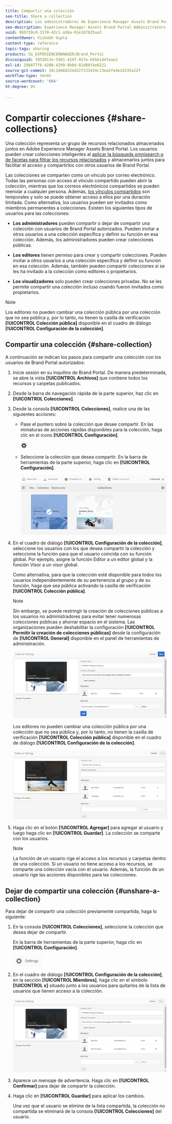 ```yaml
---
title: Compartir una colección
seo-title: Share a collection
description: Los administradores de Experience Manager Assets Brand Portal pueden compartir y dejar de compartir una colección o una colección inteligente con usuarios autorizados. Los editores pueden ver y compartir únicamente las colecciones creadas por ellos, compartidas con ellos y públicas.
seo-description: Experience Manager Assets Brand Portal Administrators can share and unshare a collection or a smart collection with authorized users. Editors can view and share only the collections created by them, shared with them, and public collections.
uuid: 965f39cd-1378-42c1-a58a-01e1bf825aa3
contentOwner: Vishabh Gupta
content-type: reference
topic-tags: sharing
products: SG_EXPERIENCEMANAGER/Brand_Portal
discoiquuid: f053013e-5981-419f-927e-b5bb1d47eae2
exl-id: 29b877f6-4200-4299-9b8d-81d88f4e8221
source-git-commit: 26c16668224d22f133419c13ea5fe4e24335a22f
workflow-type: tm+mt
source-wordcount: '664'
ht-degree: 0%

---
```


# Compartir colecciones {#share-collections}

Una colección representa un grupo de recursos relacionados almacenados juntos en Adobe Experience Manager Assets Brand Portal. Los usuarios pueden crear colecciones inteligentes al [aplicar la búsqueda omnisearch o de facetas para filtrar los recursos relacionados](brand-portal-searching.md) y almacenarlos juntos para facilitar el acceso y compartirlos con otros usuarios de Brand Portal.

<!--The administrators can share and unshare a collection with the authorized Brand Portal users. Editors and viewers can view and share the collections created by them, shared with them, and public collections.-->

Las colecciones se comparten como un vínculo por correo electrónico. Todas las personas con acceso al vínculo compartido pueden abrir la colección, mientras que los correos electrónicos compartidos se pueden reenviar a cualquier persona. Además, [los vínculos compartidos](https://experienceleague.adobe.com/docs/experience-manager-brand-portal/using/share/brand-portal-link-share.html?lang=en) son temporales y solo se puede obtener acceso a ellos por una duración limitada. Como alternativa, los usuarios pueden ser invitados como miembros permanentes a colecciones. Existen los siguientes tipos de usuarios para las colecciones:

* **Los administradores** pueden compartir o dejar de compartir una colección con usuarios de Brand Portal autorizados. Pueden invitar a otros usuarios a una colección específica y definir su función en esa colección. Además, los administradores pueden crear colecciones públicas.

* **Los editores** tienen permiso para crear y compartir colecciones. Pueden invitar a otros usuarios a una colección específica y definir su función en esa colección. Además, también pueden compartir colecciones si se les ha invitado a la colección como editores o propietarios.

* **Los visualizadores** solo pueden crear colecciones privadas. No se les permite compartir una colección incluso cuando fueron invitados como propietarios.

>[!NOTE]
>
>Los editores no pueden cambiar una colección pública por una colección que no sea pública y, por lo tanto, no tienen la casilla de verificación **[!UICONTROL Colección pública]** disponible en el cuadro de diálogo **[!UICONTROL Configuración de la colección]**.

## Compartir una colección {#share-collection}

A continuación se indican los pasos para compartir una colección con los usuarios de Brand Portal autorizados:

1. Inicie sesión en su inquilino de Brand Portal. De manera predeterminada, se abre la vista **[!UICONTROL Archivos]** que contiene todos los recursos y carpetas publicados.

1. Desde la barra de navegación rápida de la parte superior, haz clic en **[!UICONTROL Colecciones]**.

1. Desde la consola **[!UICONTROL Colecciones]**, realice una de las siguientes acciones:

   * Pase el puntero sobre la colección que desee compartir. En las miniaturas de acciones rápidas disponibles para la colección, haga clic en el icono **[!UICONTROL Configuración]**.

     ![](assets/settings-icon.png)

   * Seleccione la colección que desea compartir. En la barra de herramientas de la parte superior, haga clic en **[!UICONTROL Configuración]**.

     ![](assets/collection-console.png)

1. En el cuadro de diálogo **[!UICONTROL Configuración de la colección]**, seleccione los usuarios con los que desea compartir la colección y seleccione la función para que el usuario coincida con su función global. Por ejemplo, asigne la función Editor a un editor global y la función Visor a un visor global.

   Como alternativa, para que la colección esté disponible para todos los usuarios independientemente de su pertenencia al grupo y de su función, haga que sea pública activando la casilla de verificación **[!UICONTROL Colección pública]**.

   >[!NOTE]
   >
   >Sin embargo, se puede restringir la creación de colecciones públicas a los usuarios no administradores para evitar tener numerosas colecciones públicas y ahorrar espacio en el sistema. Las organizaciones pueden deshabilitar la configuración **[!UICONTROL Permitir la creación de colecciones públicas]** desde la configuración de **[!UICONTROL General]** disponible en el panel de herramientas de administración.

   ![](assets/collection_sharingadduser.png)

   Los editores no pueden cambiar una colección pública por una colección que no sea pública y, por lo tanto, no tienen la casilla de verificación **[!UICONTROL Colección pública]** disponible en el cuadro de diálogo **[!UICONTROL Configuración de la colección]**.

   ![](assets/collection-setting-editor.png)

1. Haga clic en el botón **[!UICONTROL Agregar]** para agregar al usuario y luego haga clic en **[!UICONTROL Guardar]**. La colección se comparte con los usuarios.

   >[!NOTE]
   >
   >La función de un usuario rige el acceso a los recursos y carpetas dentro de una colección. Si un usuario no tiene acceso a los recursos, se comparte una colección vacía con el usuario. Además, la función de un usuario rige las acciones disponibles para las colecciones.

## Dejar de compartir una colección {#unshare-a-collection}

Para dejar de compartir una colección previamente compartida, haga lo siguiente:

1. En la consola **[!UICONTROL Colecciones]**, seleccione la colección que desea dejar de compartir.

   En la barra de herramientas de la parte superior, haga clic en **[!UICONTROL Configuración]**.

   ![](assets/collection_settings.png)

1. En el cuadro de diálogo **[!UICONTROL Configuración de la colección]**, en la sección **[!UICONTROL Miembros]**, haga clic en el símbolo **[!UICONTROL x]** situado junto a los usuarios para quitarlos de la lista de usuarios que tienen acceso a la colección.

   ![](assets/unshare_collection.png)

1. Aparece un mensaje de advertencia. Haga clic en **[!UICONTROL Confirmar]** para dejar de compartir la colección.

1. Haga clic en **[!UICONTROL Guardar]** para aplicar los cambios.

   Una vez que el usuario se elimine de la lista compartida, la colección no compartida se eliminará de la consola **[!UICONTROL Colecciones]** del usuario.

<!--
1. Click the overlay icon on the left, and choose **[!UICONTROL Navigation]**.

   ![](assets/contenttree-1.png)

1. From the siderail on the left, click **[!UICONTROL Collections]**.

   ![](assets/access_collections.png)

1. From the **[!UICONTROL Collections]** console, do one of the following:

    * Hover the pointer over the collection you want to share. From the quick action thumbnails available for the collection, click the **[!UICONTROL Settings]** icon.

   ![](assets/settings_thumbnail.png)

    * Select the collection you want to share. From the toolbar at the top, click **[!UICONTROL Settings]**.
    
   ![](assets/collection-sharing.png)

1. In the [!UICONTROL Collection Settings] dialog box, select the users or groups with whom you want to share the collection and select the role for a user or a group to match their global role. For example, assign the Editor role to a global editor, the Viewer role to a global viewer.

   Alternatively, to make the collection available to all users irrespective of their group membership and role, make it public by selecting the **[!UICONTROL Public Collection]** check-box.

   >[!NOTE]
   >
   >However, non-admin users can be restricted from creating public collections, to avoid having numerous public collections so that system space can be saved. Organizations can disable the **[!UICONTROL Allow public collections creation]** configuration from [!UICONTROL General] settings available in admin tools panel.

   ![](assets/collection_sharingadduser.png)

   Editors cannot change a public collection to a non-public collection and, therefore, do not have **[!UICONTROL Public Collection]** check-box available in **[!UICONTROL Collection Settings]** dialog.

   ![](assets/collection-setting-editor.png)

1. Select **[!UICONTROL Add]**, and then **[!UICONTROL Save]**. The collection is shared with the chosen users.

   >[!NOTE]
   >
   >A user's role governs access to the assets and folders inside a collection. If a user does not have access to assets, an empty collection is shared with the user. Also, a user's role governs the actions available for collections.

## Unshare a collection {#unshare-a-collection}

To unshare a previously shared collection, do the following:

1. From the **[!UICONTROL Collections]** console, select the collection you want to unshare.

   In the toolbar, click **[!UICONTROL Settings]**.

   ![](assets/collection_settings.png)

1. On the **[!UICONTROL Collection Settings]** dialog box, under **[!UICONTROL Members]**, click the **[!UICONTROL x]** symbol next to users or groups to remove them from the list of users you shared the collection with.

   ![](assets/unshare_collection.png)

1. In the warning message box, click **[!UICONTROL Confirm]** to confirm unshare.

   Click **[!UICONTROL Save]**.

1. Log in to Brand Portal with the credentials of the user you removed from the shared list. The collection is removed from the **[!UICONTROL Collections]** console.
-->

